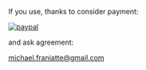 If you use, thanks to consider payment:

[![paypal](https://www.paypalobjects.com/en_US/FR/i/btn/btn_donateCC_LG.gif)](https://www.paypal.com/cgi-bin/webscr?cmd=_s-xclick&hosted_button_id=S63KZ9HQBTMJE)

and ask agreement:

michael.franiatte@gmail.com